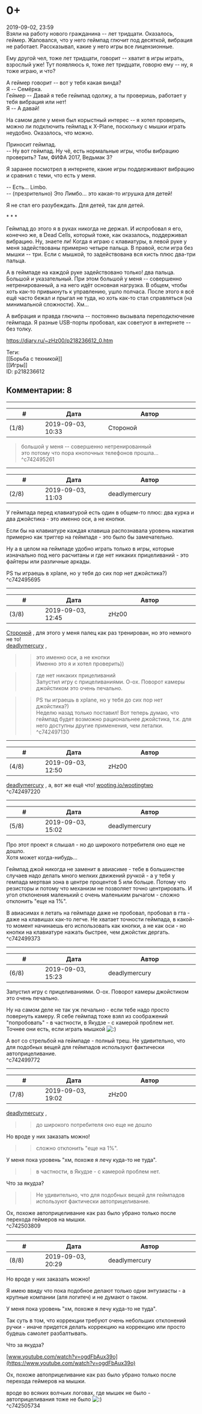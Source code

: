 0+
==

  
2019-09-02, 23:59  
 Взяли на работу нового гражданина -- лет тридцати. Оказалось, геймер. Жаловался, что у него геймпад глючит под десяткой, вибрация не работает. Рассказывал, какие у него игры все лицензионные.   
   
 Ему другой чел, тоже лет тридцати, говорит -- хватит в игры играть, взрослый уже! Тут появляюсь я, тоже лет тридцати, говорю ему -- ну, я тоже играю, и что?   
   
 А геймер говорит -- вот у тебя какая винда?   
 Я -- Семёрка.   
 Геймер -- Давай я тебе геймпад одолжу, а ты проверишь, работает у тебя вибрация или нет!   
 Я -- А давай!   
   
  На самом деле у меня был корыстный интерес -- я хотел проверить, можно ли подключить геймпад к X-Plane, поскольку с мышки играть неудобно. Оказалось, что можно.    
   
 Приносит геймпад.   
 -- Ну вот геймпад. Ну чё, есть нормальные игры, чтобы вибрацию проверить? Там, ФИФА 2017, Ведьмак 3?   
   
 Я заранее посмотрел в интернете, какие игры поддерживают вибрацию и сравнил с теми, что есть у меня.   
   
 -- Есть... Limbo.   
 -- (презрительно) Это Лимбо... это какая-то игрушка для детей!   
   
 Я не стал его разубеждать. Для детей, так для детей.   
   
 \* \* \*   
   
 Геймпад до этого я в руках никогда не держал. И испробовал я его, конечно же, в Dead Cells, который тоже, как оказалось, поддерживал вибрацию. Ну, знаете ли! Когда я играю с клавиатуры, в левой руке у меня задействованы примерно четыре пальца. В правой, если игра без мышки -- три. Если с мышкой, то задействована вся кисть плюс два-три пальца.   
   
 А в геймпаде на каждой руке задействовано только! два пальца. Большой и указательный. При этом большой у меня -- совершенно нетренированный, а на него идёт основная нагрузка. В общем, чтобы хоть как-то привыкнуть к управлению, ушло полчаса. После этого я всё ещё часто бежал и прыгал не туда, но хоть как-то стал справляться (на минимальной сложности). Хм...   
   
 А вибрация и правда глючила -- постоянно вызывала переподключение геймпада. Я разные USB-порты пробовал, как советуют в интернете -- без толку.   
  
<https://diary.ru/~zHz00/p218236612_0.htm>  
  
Теги:  
[[Борьба с техникой]]  
[[Игры]]  
ID: p218236612  


Комментарии: 8
--------------

  


---



|         #         |              Дата              |                     Автор                     |           ID           |
| --- | --- | --- | --- |
| (1/8) | 2019-09-03, 10:33 | Стороной | c742495261 |

  
 > большой у меня -- совершенно нетренированный   
 это потому что пора кнопочных телефонов прошла...   
 ^c742495261

---



|         #         |              Дата              |                     Автор                     |           ID           |
| --- | --- | --- | --- |
| (2/8) | 2019-09-03, 11:03 | deadlymercury | c742495695 |

  
 У геймпада перед клавиатурой есть один в общем-то плюс: два курка и два джойстика - это именно оси, а не кнопки.   
   
 Если бы на клавиатуре каждая клавиша распознавала уровень нажатия примерно как триггер на геймпаде - это было бы замечательно.   
   
 Ну а в целом на геймпаде удобно играть только в игры, которые изначально под него расчитаны и где нет никаких прицеливаний - это файтеры или различные аркады.   
   
 PS ты играешь в xplane, но у тебя до сих пор нет джойстика?)   
 ^c742495695

---



|         #         |              Дата              |                     Автор                     |           ID           |
| --- | --- | --- | --- |
| (3/8) | 2019-09-03, 12:45 | zHz00 | c742497130 |

  
  [Стороной](http://1047.diary.ru "Сторона 1")  , для этого у меня палец как раз тренирован, но это немного не то!   
  [deadlymercury](http://crazysupp.diary.ru "Записки безумного саппорта")  ,   
 >>это именно оси, а не кнопки   
 Именно это я и хотел проверить))   
   
 >>где нет никаких прицеливаний   
 Запустил игру с прицеливаниями. О-ох. Поворот камеры джойстиком это очень печально.   
   
 >>PS ты играешь в xplane, но у тебя до сих пор нет джойстика?)   
 Неделю назад только поставил! Вот теперь думаю, что геймпад будет возможно рациональнее джойстика, т.к. для него доступны другие применения, чем леталки.   
 ^c742497130

---



|         #         |              Дата              |                     Автор                     |           ID           |
| --- | --- | --- | --- |
| (4/8) | 2019-09-03, 12:50 | zHz00 | c742497220 |

  
  [deadlymercury](http://crazysupp.diary.ru "Записки безумного саппорта")  , а, вот же ещё что!  [wooting.io/wootingtwo](https://wooting.io/wootingtwo)    
 ^c742497220

---



|         #         |              Дата              |                     Автор                     |           ID           |
| --- | --- | --- | --- |
| (5/8) | 2019-09-03, 15:02 | deadlymercury | c742499373 |

  
 Про этот проект я слышал - но до широкого потребителя оно еще не дошло.   
 Хотя может когда-нибудь...   
   
 Геймпад джой никогда не заменит в авиасиме - тебе в большинстве случаев надо делать много мелких движений ручкой - а у тебя у гемпада мертвая зона в центре процентов 5 или больше. Потому что резисторы и потому что механизм не позволяет точно центрировать. И угол отклонения маленький с очень маленьким рычагом - сложно отклонить "еще на 1%".   
   
 В авиасимах я летать на геймпаде даже не пробовал, пробовал в гта - даже на клавишах как-то легче. Не хватает точности геймпада, в какой-то момент начинаешь его использовать как кнопки, а не как оси - но кнопки на клавиатуре нажать быстрее, чем джойстик дергать.   
 ^c742499373

---



|         #         |              Дата              |                     Автор                     |           ID           |
| --- | --- | --- | --- |
| (6/8) | 2019-09-03, 15:23 | deadlymercury | c742499772 |

  
  Запустил игру с прицеливаниями. О-ох. Поворот камеры джойстиком это очень печально.   
      
 Ну на самом деле не так уж печально - если тебе надо просто повернуть камеру. Я себе геймпад тоже взял из соображений "попробовать" - в частности, в Якудзе - с камерой проблем нет.   
 Точнее они есть, если играть мышкой ![:)](http://static.diary.ru/picture/3.gif)   
   
 А вот со стрельбой на геймпаде - полный треш. Не удивительно, что для подобных вещей для геймпадов используют фактически автоприцеливание.   
 ^c742499772

---



|         #         |              Дата              |                     Автор                     |           ID           |
| --- | --- | --- | --- |
| (7/8) | 2019-09-03, 19:02 | zHz00 | c742503809 |

  
  [deadlymercury](http://crazysupp.diary.ru "Записки безумного саппорта")  ,   
 >>до широкого потребителя оно еще не дошло   
   
 Но вроде у них заказать можно!   
   
 >>сложно отклонить "еще на 1%".   
   
 У меня пока уровень "хм, похоже я лечу куда-то не туда".   
   
 >>в частности, в Якудзе - с камерой проблем нет.   
   
 Что за якудза?   
   
 >>Не удивительно, что для подобных вещей для геймпадов используют фактически автоприцеливание.   
   
 Ох, похоже автоприцеливание как раз было убрано только после перехода геймеров на мышки.   
 ^c742503809

---



|         #         |              Дата              |                     Автор                     |           ID           |
| --- | --- | --- | --- |
| (8/8) | 2019-09-03, 20:29 | deadlymercury | c742505734 |

  
  Но вроде у них заказать можно!   
    
 Я имею ввиду что пока подобное делают только одни энтузиасты - а крупные компании (аля логитеч) и не думают о таком.   
   
  У меня пока уровень "хм, похоже я лечу куда-то не туда".   
    
 Так суть в том, что коррекции требуют очень небольших отклонений ручки - иначе придется делать коррекцию на коррекцию или просто будешь самолет разбалтывать.   
   
  Что за якудза?   
    
  [www.youtube.com/watch?v=ogdFbAux39o](https://www.youtube.com/watch?v=ogdFbAux39o)    
   
  Ох, похоже автоприцеливание как раз было убрано только после перехода геймеров на мышки.   
    
 вроде во всяких волчьих логовах, где мышек не было - автоприцеливания тоже не было ![:)](http://static.diary.ru/picture/3.gif)   
 ^c742505734